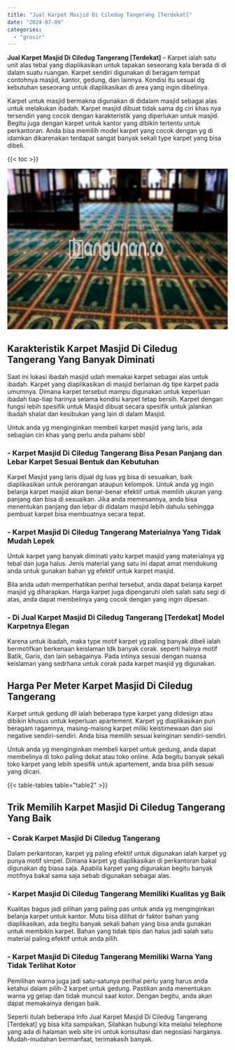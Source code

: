 ```yaml
---
title: "Jual Karpet Masjid Di Ciledug Tangerang [Terdekat]"
date: "2024-07-09"
categories: 
  - "grosir"
---
```


**Jual Karpet Masjid Di Ciledug Tangerang \[Terdekat\]** – Karpet ialah satu unit alas tebal yang diaplikasikan untuk tapakan seseorang kala berada di di dalam suatu ruangan. Karpet sendiri digunakan di beragam tempat contohnya masjid, kantor, gedung, dan lainnya. Kondisi itu sesuai dg kebutuhan seseorang untuk diaplikasikan di area yang ingin dibelinya.

Karpet untuk masjid bermakna digunakan di didalam masjid sebagai alas untuk melakukan ibadah. Karpet masjid dibuat tidak sama dg ciri khas nya tersendiri yang cocok dengan karakteristik yang diperlukan untuk masjid. Begitu juga dengan karpet untuk kantor yang dibikin tertentu untuk perkantoran. Anda bisa memilih model karpet yang cocok dengan yg di idamkan dikarenakan terdapat sangat banyak sekali type karpet yang bisa dibeli.

{{< toc >}}

![Jual Karpet Masjid Di Ciledug Tangerang [Terdekat]](/images/grosir-karpet-murah-62.png)

## Karakteristik Karpet Masjid Di Ciledug Tangerang Yang Banyak Diminati

Saat ini lokasi ibadah masjid udah memakai karpet sebagai alas untuk ibadah. Karpet yang diaplikasikan di masjid berlainan dg tipe karpet pada umumnya. Dimana karpet tersebut mampu digunakan untuk keperluan ibadah tiap-tiap harinya selama kondisi karpet tetap bersih. Karpet dengan fungsi lebih spesifik untuk Masjid dibuat secara spesifik untuk jalankan ibadah shalat dan kesibukan yang lain di dalam Masjid.

Untuk anda yg menginginkan membeli karpet masjid yang laris, ada sebagian ciri khas yang perlu anda pahami sbb!

### \- Karpet Masjid Di Ciledug Tangerang Bisa Pesan Panjang dan Lebar Karpet Sesuai Bentuk dan Kebutuhan

Karpet Masjid yang laris dijual dg luas yg bisa di sesuaikan, baik diaplikasikan untuk perorangan ataupun kelompok. Untuk anda yg ingin belanja karpet masjid akan benar-benar efektif untuk memliih ukuran yang panjang dan bisa di sesuaikan. Jika anda memesannya, anda bisa menentukan panjang dan lebar di didalam masjid lebih dahulu sehingga pembuat karpet bisa membuatnya secara tepat.

### \- Karpet Masjid Di Ciledug Tangerang Materialnya Yang Tidak Mudah Lepek

Untuk karpet yang banyak diminati yaitu karpet masjid yang materialnya yg tebal dan juga halus. Jenis material yang satu ini dapat amat mendukung anda untuk gunakan bahan yg efektif untuk karpet masjid.

Bila anda udah memperhatikan perihal tersebut, anda dapat belanja karpet masjid yg diharapkan. Harga karpet juga dipengaruhi oleh salah satu segi di atas, anda dapat membelinya yang cocok dengan yang ingin dipesan.

### \- Di Jual Karpet Masjid Di Ciledug Tangerang \[Terdekat\] Model Karpetnya Elegan

Karena untuk ibadah, maka type motif karpet yg paling banyak dibeli ialah bermotifkan berkenaan keislaman tdk banyak corak. seperti halnya motif Batik, Garis, dan lain sebagainya. Pada intinya sesuai dengan nuansa keislaman yang sedrhana untuk corak pada karpet masjid yg digunakan.

## Harga Per Meter Karpet Masjid Di Ciledug Tangerang

Karpet untuk gedung dll ialah beberapa type karpet yang didesign atau dibikin khusus untuk keperluan apartement. Karpet yg diaplikasikan pun beragam ragamnya, masing-maisng karpet miliki keistimewaan dan sisi negative sendiri-sendiri. Anda bisa memilih sesuai keinginan sendiri-sendiri.

Untuk anda yg menginginkan membeli karpet untuk gedung, anda dapat membelinya di toko paling dekat atau toko online. Ada begitu banyak sekali toko karpet yang lebih spesifik untuk apartement, anda bisa pilih sesuai yang dicari.

{{< table-tables table="table2" >}}

## Trik Memilih Karpet Masjid Di Ciledug Tangerang Yang Baik

### \- Corak Karpet Masjid Di Ciledug Tangerang

Dalam perkantoran, karpet yg paling efektif untuk digunakan ialah karpet yg punya motif simpel. Dimana karpet yg diaplikasikan di perkantoran bakal digunakan dg biasa saja. Apabila karpet yang digunakan begitu banyak motifnya bakal sama saja sebab digunakan sebagai alas.

### \- Karpet Masjid Di Ciledug Tangerang Memiliki Kualitas yg Baik

Kualitas bagus jadi pilihan yang paling pas untuk anda yg menginginkan belanja karpet untuk kantor. Mutu bisa dilihat dr faktor bahan yang diaplikasikan, ada begitu banyak sekali bahan yang bisa anda gunakan untuk membikin karpet. Bahan yang tidak tipis dan halus jadi salah satu material paling efektif untuk anda pilih.

### \- Karpet Masjid Di Ciledug Tangerang Memiliki Warna Yang Tidak Terlihat Kotor

Pemilihan warna juga jadi satu-satunya perihal perlu yang harus anda ketahui dalam pilih-2 karpet untuk gedung. Pastikan anda menentukan warna yg gelap dan tidak muncul saat kotor. Dengan begitu, anda akan dapat memakainya dengan baik.

Seperti itulah beberapa Info Jual Karpet Masjid Di Ciledug Tangerang \[Terdekat\] yg bisa kita sampaikan, Silahkan hubungi kita melalui telephone yang ada di halaman web site ini untuk konsultasi dan negosiasi harganya. Mudah-mudahan bermanfaat, terimakasih banyak.
